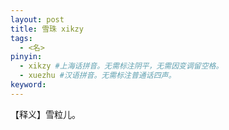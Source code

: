 ```yaml
---
layout: post
title: 雪珠 xikzy 
tags:
  - <名>
pinyin: 
  - xikzy #上海话拼音。无需标注阴平，无需因变调留空格。 
  - xuezhu #汉语拼音。无需标注普通话四声。
keyword: 
---
```


【释义】雪粒儿。            
                                